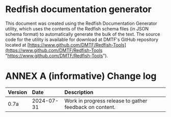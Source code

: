 

# Redfish documentation generator

This document was created using the Redfish Documentation Generator utility, which uses the contents of the Redfish schema files (in JSON schema format) to automatically generate the bulk of the text.  The source code for the utility is available for download at DMTF's GitHub repository located at [https://www.github.com/DMTF/Redfish-Tools](https://www.github.com/DMTF/Redfish-Tools "https://www.github.com/DMTF/Redfish-Tools").

# ANNEX A (informative) Change log

| Version | Date       | Description         |
| :---    | :---       | :------------------ |
| 0.7a    | 2024-07-31 | Work in progress release to gather feedback on content. |
